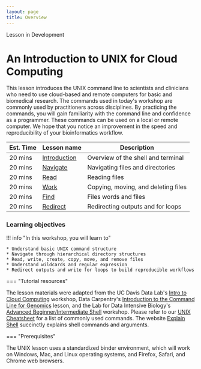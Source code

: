 ```yaml
---
layout: page
title: Overview
---
```


<div class="banner"><span class="banner-text">Lesson in Development</span></div>


An Introduction to UNIX for Cloud Computing 
================================================

This lesson introduces the UNIX command line to scientists and clinicians who need to use cloud-based and remote computers for basic and biomedical research. The commands used in today's workshop are commonly used by practitioners across disciplines. By practicing the commands, you will gain familiarity with the command line and confidence as a programmer. These commands can be used on a local or remote computer. We hope that you notice an improvement in the speed and reproducibility of your bioinformatics workflow. 


Est. Time | Lesson name | Description
--- | --- | ---
20 mins | [Introduction](./intro/) | Overview of the shell and terminal
20 mins | [Navigate](./navigate/) | Navigating files and directories
20 mins | [Read](./read/) | Reading files
20 mins | [Work](./work/) | Copying, moving, and deleting files
20 mins | [Find](./find/) | Files words and files
20 mins | [Redirect](./redirect/) | Redirecting outputs and for loops

### Learning objectives

!!! info "In this workshop, you will learn to"

    * Understand basic UNIX command structure 
    * Navigate through hierarchical directory structures
    * Read, write, create, copy, move, and remove files
    * Understand wildcards and regular expression 
    * Redirect outputs and write for loops to build reproducible workflows


=== "Tutorial resources" 
   
   The lesson materials were adapted from the UC Davis Data Lab's [Intro to Cloud Computing](https://ngs-docs.github.io/2021-august-remote-computing/) workshop, Data Carpentry's [Introduction to the Command Line for Genomics](https://datacarpentry.org/shell-genomics/) lesson, and the Lab for Data Intensive Biology's [Advanced Beginner/Intermediate Shell](https://dib-training.readthedocs.io/en/pub/2016-01-13-adv-beg-shell.html) workshop. 
   Please refer to our [UNIX Cheatsheet](https://training.nih-cfde.org/en/latest/General-Tools/Cheat-Sheets/bash_cheatsheet/) for a list of commonly used commands.  The website [Explain Shell](https://explainshell.com/) succinctly explains shell commands and arguments. 


=== "Prerequisites"
   
   The UNIX lesson uses a standardized binder environment, which will work on Windows, Mac, and Linux operating systems, and Firefox, Safari, and Chrome web browsers.

